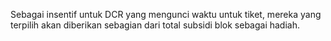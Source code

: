 Sebagai insentif untuk DCR yang mengunci waktu untuk tiket, mereka yang terpilih akan diberikan sebagian dari total subsidi blok sebagai hadiah.